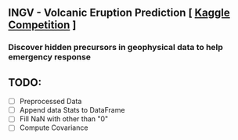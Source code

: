 ## INGV - Volcanic Eruption Prediction [ [Kaggle Competition](https://www.kaggle.com/c/predict-volcanic-eruptions-ingv-oe) ]
### Discover hidden precursors in geophysical data to help emergency response


## TODO:

- [ ] Preprocessed Data
- [ ] Append data Stats to DataFrame
- [ ] Fill NaN with other than "0"
- [ ] Compute Covariance
